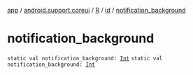 [app](../../../index.md) / [android.support.coreui](../../index.md) / [R](../index.md) / [id](index.md) / [notification_background](./notification_background.md)

# notification_background

`static val notification_background: `[`Int`](https://kotlinlang.org/api/latest/jvm/stdlib/kotlin/-int/index.html)
`static val notification_background: `[`Int`](https://kotlinlang.org/api/latest/jvm/stdlib/kotlin/-int/index.html)